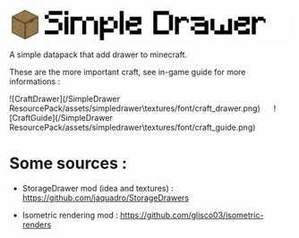 ![Banner](/images/banner.png)

A simple datapack that add drawer to minecraft.


These are the more important craft, see in-game guide for more informations :

![CraftDrawer](/SimpleDrawer ResourcePack/assets/simpledrawer\textures/font/craft_drawer.png) ![Vide](/images/vide.png) ![CraftGuide](/SimpleDrawer ResourcePack/assets/simpledrawer\textures/font/craft_guide.png)




# Some sources :
- StorageDrawer mod (idea and textures) : https://github.com/jaquadro/StorageDrawers

- Isometric rendering mod : https://github.com/glisco03/isometric-renders